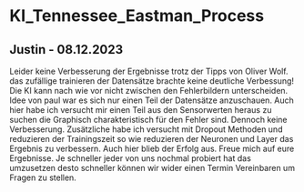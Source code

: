 # KI_Tennessee_Eastman_Process

## Justin - 08.12.2023
Leider keine Verbesserung der Ergebnisse trotz der Tipps von Oliver Wolf. 
das zufällige trainieren der Datensätze brachte keine deutliche Verbessung! Die KI kann nach wie vor nicht zwischen den Fehlerbildern unterscheiden. Idee von paul war es sich nur einen Teil der Datensätze anzuschauen. Auch hier habe ich versucht mir einen Teil aus den Sensorwerten heraus zu suchen die Graphisch charakteristisch für den Fehler sind. Dennoch keine Verbesserung. 
Zusätzliche habe ich versucht mit Dropout Methoden und reduzieren der Trainingszeit so wie reduzieren der Neuronen und Layer das Ergebnis zu verbessern. Auch hier blieb der Erfolg aus. Freue mich auf eure Ergebnisse. Je schneller jeder von uns nochmal probiert hat das umzusetzen desto schneller können wir wider einen Termin Vereinbaren um Fragen zu stellen. 
